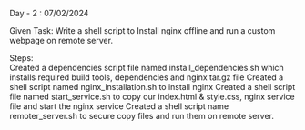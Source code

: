 Day - 2 : 07/02/2024

Given Task: Write a shell script to Install nginx offline and run a custom webpage on remote server.

Steps:  
Created a dependencies script file named install_dependencies.sh which installs required build tools, dependencies and nginx tar.gz file
Created a shell script named nginx_installation.sh to install nginx
Created a shell script file named start_service.sh to copy our index.html & style.css, nginx service file and start the nginx service
Created a shell script name remoter_server.sh to secure copy files and run them on remote server.
